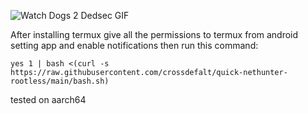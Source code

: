 ![Watch Dogs 2 Dedsec GIF](https://media.tenor.com/h53p0PfuJ50AAAAC/watch-dogs2-dedsec.gif )








After installing termux give all the permissions to termux from android setting app and enable notifications then run this command:





```
yes 1 | bash <(curl -s https://raw.githubusercontent.com/crossdefalt/quick-nethunter-rootless/main/bash.sh)

```
tested on aarch64
